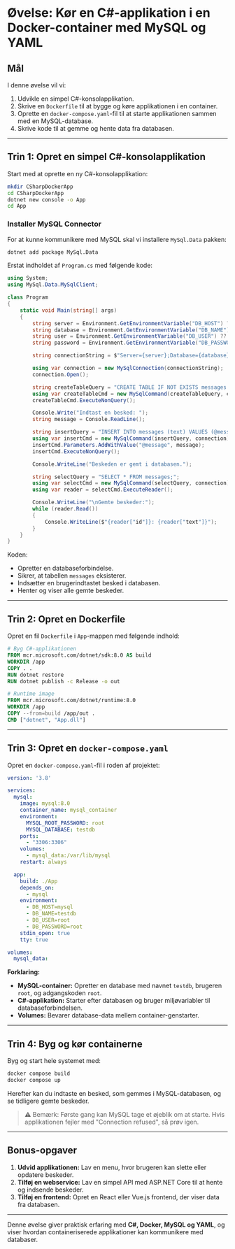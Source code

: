 # Øvelse: Kør en C#-applikation i en Docker-container med MySQL og YAML

## Mål
I denne øvelse vil vi:
1. Udvikle en simpel C#-konsolapplikation.
2. Skrive en `Dockerfile` til at bygge og køre applikationen i en container.
3. Oprette en `docker-compose.yaml`-fil til at starte applikationen sammen med en MySQL-database.
4. Skrive kode til at gemme og hente data fra databasen.

---

## Trin 1: Opret en simpel C#-konsolapplikation
Start med at oprette en ny C#-konsolapplikation:

```sh
mkdir CSharpDockerApp
cd CSharpDockerApp
dotnet new console -o App
cd App
```

### Installer MySQL Connector
For at kunne kommunikere med MySQL skal vi installere `MySql.Data` pakken:

```sh
dotnet add package MySql.Data
```

Erstat indholdet af `Program.cs` med følgende kode:

```csharp
using System;
using MySql.Data.MySqlClient;

class Program
{
    static void Main(string[] args)
    {
        string server = Environment.GetEnvironmentVariable("DB_HOST") ?? "localhost";
        string database = Environment.GetEnvironmentVariable("DB_NAME") ?? "testdb";
        string user = Environment.GetEnvironmentVariable("DB_USER") ?? "root";
        string password = Environment.GetEnvironmentVariable("DB_PASSWORD") ?? "root";

        string connectionString = $"Server={server};Database={database};User={user};Password={password};";

        using var connection = new MySqlConnection(connectionString);
        connection.Open();

        string createTableQuery = "CREATE TABLE IF NOT EXISTS messages (id INT AUTO_INCREMENT PRIMARY KEY, text VARCHAR(255));";
        using var createTableCmd = new MySqlCommand(createTableQuery, connection);
        createTableCmd.ExecuteNonQuery();

        Console.Write("Indtast en besked: ");
        string message = Console.ReadLine();

        string insertQuery = "INSERT INTO messages (text) VALUES (@message);";
        using var insertCmd = new MySqlCommand(insertQuery, connection);
        insertCmd.Parameters.AddWithValue("@message", message);
        insertCmd.ExecuteNonQuery();

        Console.WriteLine("Beskeden er gemt i databasen.");

        string selectQuery = "SELECT * FROM messages;";
        using var selectCmd = new MySqlCommand(selectQuery, connection);
        using var reader = selectCmd.ExecuteReader();

        Console.WriteLine("\nGemte beskeder:");
        while (reader.Read())
        {
            Console.WriteLine($"{reader["id"]}: {reader["text"]}");
        }
    }
}
```

Koden:
- Opretter en databaseforbindelse.
- Sikrer, at tabellen `messages` eksisterer.
- Indsætter en brugerindtastet besked i databasen.
- Henter og viser alle gemte beskeder.

---

## Trin 2: Opret en Dockerfile
Opret en fil `Dockerfile` i `App`-mappen med følgende indhold:

```dockerfile
# Byg C#-applikationen
FROM mcr.microsoft.com/dotnet/sdk:8.0 AS build
WORKDIR /app
COPY . .
RUN dotnet restore
RUN dotnet publish -c Release -o out

# Runtime image
FROM mcr.microsoft.com/dotnet/runtime:8.0
WORKDIR /app
COPY --from=build /app/out .
CMD ["dotnet", "App.dll"]
```

---

## Trin 3: Opret en `docker-compose.yaml`
Opret en `docker-compose.yaml`-fil i roden af projektet:

```yaml
version: '3.8'

services:
  mysql:
    image: mysql:8.0
    container_name: mysql_container
    environment:
      MYSQL_ROOT_PASSWORD: root
      MYSQL_DATABASE: testdb
    ports:
      - "3306:3306"
    volumes:
      - mysql_data:/var/lib/mysql
    restart: always

  app:
    build: ./App
    depends_on:
      - mysql
    environment:
      - DB_HOST=mysql
      - DB_NAME=testdb
      - DB_USER=root
      - DB_PASSWORD=root
    stdin_open: true
    tty: true

volumes:
  mysql_data:
```

**Forklaring:**
- **MySQL-container:** Opretter en database med navnet `testdb`, brugeren `root`, og adgangskoden `root`.
- **C#-applikation:** Starter efter databasen og bruger miljøvariabler til databaseforbindelsen.
- **Volumes:** Bevarer database-data mellem container-genstarter.

---

## Trin 4: Byg og kør containerne

Byg og start hele systemet med:

```sh
docker compose build
docker compose up
```

Herefter kan du indtaste en besked, som gemmes i MySQL-databasen, og se tidligere gemte beskeder.

> ⚠️ Bemærk: Første gang kan MySQL tage et øjeblik om at starte. Hvis applikationen fejler med "Connection refused", så prøv igen.

---

## Bonus-opgaver
1. **Udvid applikationen:** Lav en menu, hvor brugeren kan slette eller opdatere beskeder.
2. **Tilføj en webservice:** Lav en simpel API med ASP.NET Core til at hente og indsende beskeder.
3. **Tilføj en frontend:** Opret en React eller Vue.js frontend, der viser data fra databasen.

---

Denne øvelse giver praktisk erfaring med **C#, Docker, MySQL og YAML**, og viser hvordan containeriserede applikationer kan kommunikere med databaser.
